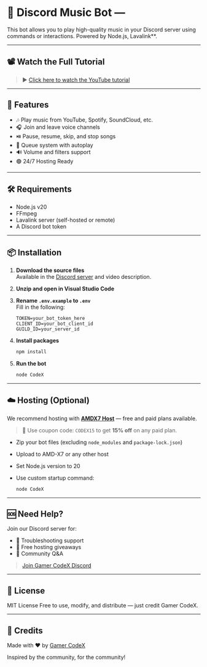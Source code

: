 
# 🎵 Discord Music Bot — 

This bot allows you to play high-quality music in your Discord server using commands or interactions. Powered by Node.js, Lavalink**.

---

## 📽️ Watch the Full Tutorial

> ▶️ [Click here to watch the YouTube tutorial](https://youtube.com/@GamerCodeX)

---

## 📌 Features

- 🎶 Play music from YouTube, Spotify, SoundCloud, etc.
- 🎧 Join and leave voice channels
- ⏯️ Pause, resume, skip, and stop songs
- 📃 Queue system with autoplay
- 🔊 Volume and filters support
- 🟢 24/7 Hosting Ready

---

## 🛠️ Requirements

- Node.js v20
- FFmpeg
- Lavalink server (self-hosted or remote)
- A Discord bot token

---

## 📦 Installation

1. **Download the source files**  
   Available in the [Discord server](https://discord.gg/codexdev) and video description.

2. **Unzip and open in Visual Studio Code**

3. **Rename `.env.example` to `.env`**  
   Fill in the following:
   ```env
   TOKEN=your_bot_token_here
   CLIENT_ID=your_bot_client_id
   GUILD_ID=your_server_id
   ```

4. **Install packages**

   ```bash
   npm install
   ```

5. **Run the bot**

   ```bash
   node CodeX
   ```

---

## ☁️ Hosting (Optional)

We recommend hosting with **[AMDX7 Host]([https:///](https://discord.gg/NZ5uNsGuZu))** — free and paid plans available.

> 💸 Use coupon code: `CODEX15` to get **15% off** on any paid plan.

* Zip your bot files (excluding `node_modules` and `package-lock.json`)
* Upload to AMD-X7 or any other host
* Set Node.js version to 20
* Use custom startup command:

  ```bash
  node CodeX
  ```

---

## 🆘 Need Help?

Join our Discord server for:

* 🔧 Troubleshooting support
* 🎁 Free hosting giveaways
* 🧠 Community Q\&A

> [Join Gamer CodeX Discord](https://discord.gg/codexdev)

---

## 📜 License

MIT License
Free to use, modify, and distribute — just credit Gamer CodeX.

---

## 🙏 Credits

Made with ❤️ by [Gamer CodeX](https://youtube.com/@GamerCodeX)

Inspired by the community, for the community!


